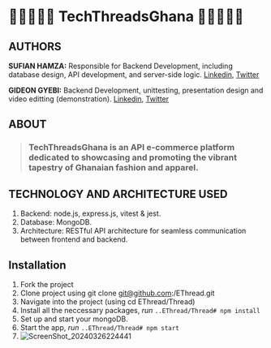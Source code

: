 # 🛒👗🧵👕👜 TechThreadsGhana 👜👕🧵👗🛒

## AUTHORS
**SUFIAN HAMZA:** Responsible for Backend Development, including database design, API development, and server-side logic.
               [Linkedin](https://linkedin.com/in/@hsufiian), [Twitter](https://twitter.com/hsufiian)

**GIDEON GYEBI:**  Backend Development, unittesting, presentation design and video editting (demonstration).
               [Linkedin](https://www.linkedin.com/in/gideon-gyebi), [Twitter](https://twitter.com/GyebiGideon_)
               
## ABOUT
> ### **TechThreadsGhana** is an API e-commerce platform dedicated to showcasing and promoting the vibrant tapestry of Ghanaian fashion and apparel.

## TECHNOLOGY AND ARCHITECTURE USED
1. Backend: node.js, express.js, vitest & jest.
2. Database:  MongoDB.
3. Architecture: RESTful API architecture for seamless communication between frontend and backend.

## Installation
1. Fork the project
2. Clone project using git clone git@github.com:<YOUR-USERNAME>/EThread.git
3. Navigate into the project (using cd EThread/Thread)
4. Install all the neccessary packages, *run* ```..EThread/Thread# npm install```
5. Set up and start your mongoDB.
6. Start the app, *run* ```..EThread/Thread# npm start```
7. ![ScreenShot_20240326224441](https://github.com/zee-ham-su/EThread/assets/125477741/0ed146e9-5578-472e-9fee-114bc518e77c)
